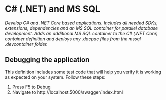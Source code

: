 # C# (.NET) and MS SQL

*Develop C# and .NET Core based applications. Includes all needed SDKs, extensions, dependencies and an MS SQL container for parallel database development. Adds an additional MS SQL container to the C# (.NET Core) container definition and deploys any .dacpac files from the mssql .devcontainer folder.*

## Debugging the application

This definition includes some test code that will help you verify it is working as expected on your system. Follow these steps:

1. Press F5 to Debug
2. Navigate to http://localhost:5000/swagger/index.html
